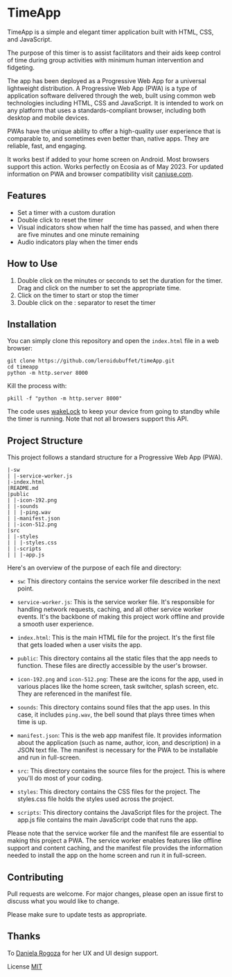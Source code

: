 # TimeApp

TimeApp is a simple and elegant timer application built with HTML, CSS, and JavaScript.

The purpose of this timer is to assist facilitators and their aids keep control of time during group activities with minimum human intervention and fidgeting.

The app has been deployed as a Progressive Web App for a universal lightweight distribution. A Progressive Web App (PWA) is a type of application software delivered through the web, built using common web technologies including HTML, CSS and JavaScript. It is intended to work on any platform that uses a standards-compliant browser, including both desktop and mobile devices.

PWAs have the unique ability to offer a high-quality user experience that is comparable to, and sometimes even better than, native apps. They are reliable, fast, and engaging.

It works best if added to your home screen on Android. Most browsers support this action. Works perfectly on Ecosia as of May 2023. For updated information on PWA and browser compatibility visit [caniuse.com](https://caniuse.com/?search=PWA). 


## Features

- Set a timer with a custom duration
- Double click to reset the timer
- Visual indicators show when half the time has passed, and when there are five minutes and one minute remaining
- Audio indicators play when the timer ends

## How to Use

1. Double click on the minutes or seconds to set the duration for the timer. Drag and click on the number to set the appropriate time.
2. Click on the timer to start or stop the timer
3. Double click on the : separator to reset the timer

## Installation

You can simply clone this repository and open the `index.html` file in a web browser:

```
git clone https://github.com/leroidubuffet/timeApp.git
cd timeapp
python -m http.server 8000
```
Kill the process with:

```
pkill -f "python -m http.server 8000"
```

The code uses [wakeLock](https://w3c.github.io/screen-wake-lock/) to keep your device from going to standby while the timer is running. Note that not all browsers support this API.

## Project Structure

This project follows a standard structure for a Progressive Web App (PWA).

```
|-sw
| |-service-worker.js
|-index.html
|README.md
|public
| |-icon-192.png
| |-sounds
| | |-ping.wav
| |-manifest.json
| |-icon-512.png
|src
| |-styles
| | |-styles.css
| |-scripts
| | |-app.js
```
Here's an overview of the purpose of each file and directory:
- `sw`: This directory contains the service worker file described in the next point.
- `service-worker.js`: This is the service worker file. It's responsible for handling network requests, caching, and all other service worker events. It's the backbone of making this project work offline and provide a smooth user experience.

- `index.html`: This is the main HTML file for the project. It's the first file that gets loaded when a user visits the app.

- `public`: This directory contains all the static files that the app needs to function. These files are directly accessible by the user's browser.

- `icon-192.png` and `icon-512.png`: These are the icons for the app, used in various places like the home screen, task switcher, splash screen, etc. They are referenced in the manifest file.

- `sounds`: This directory contains sound files that the app uses. In this case, it includes `ping.wav`, the bell sound that plays three times when time is up.

- `manifest.json`: This is the web app manifest file. It provides information about the application (such as name, author, icon, and description) in a JSON text file. The manifest is necessary for the PWA to be installable and run in full-screen.

- `src`: This directory contains the source files for the project. This is where you'll do most of your coding.

- `styles`: This directory contains the CSS files for the project. The styles.css file holds the styles used across the project.

- `scripts`: This directory contains the JavaScript files for the project. The app.js file contains the main JavaScript code that runs the app.

Please note that the service worker file and the manifest file are essential to making this project a PWA. The service worker enables features like offline support and content caching, and the manifest file provides the information needed to install the app on the home screen and run it in full-screen.

## Contributing

Pull requests are welcome. For major changes, please open an issue first to discuss what you would like to change.

Please make sure to update tests as appropriate.

## Thanks
To [Daniela Rogoza](http://danielarogoza.com/) for her UX and UI design support.


License
[MIT](https://opensource.org/license/mit/)

